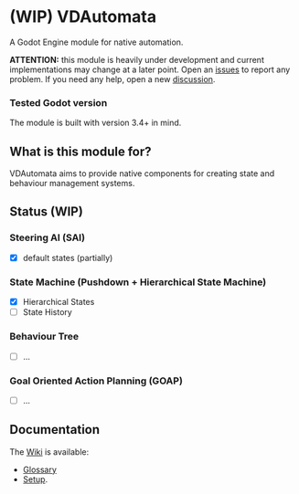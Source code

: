 # (WIP) VDAutomata

<!--
<p align="center">
    <img src="_vdautomata_logo.svg" width="400" alt="VDAutomata logo">
</p>
-->

A Godot Engine module for native automation.

**ATTENTION:** this module is heavily under development and current implementations may change at a later point. Open an [issues](https://github.com/VoiDjinn/vdautomata/issues) to report any problem. If you need any help, open a new [discussion](hhttps://github.com/VoiDjinn/vdautomata/discussions).

### Tested Godot version
The module is built with version 3.4+ in mind.

## What is this module for?
VDAutomata aims to provide native components for creating state and behaviour management systems.

## Status (WIP)
### Steering AI (SAI)
- [x] default states (partially)
### State Machine (Pushdown + Hierarchical State Machine)
- [x] Hierarchical States
- [ ] State History
### Behaviour Tree
- [ ] ...
### Goal Oriented Action Planning (GOAP)
- [ ] ...

## Documentation
The [Wiki](https://github.com/VoiDjinn/vdautomata/wiki/) is available:
- [Glossary](https://github.com/VoiDjinn/vdautomata/wiki/Glossary)
- [Setup](https://github.com/VoiDjinn/vdautomata/wiki/Setup).
